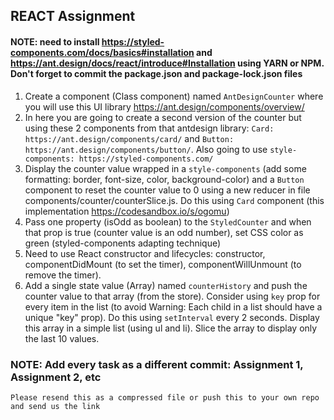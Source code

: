 ## REACT Assignment

#### NOTE: need to install https://styled-components.com/docs/basics#installation and https://ant.design/docs/react/introduce#Installation using YARN or NPM. Don't forget to commit the package.json and package-lock.json files

1. Create a component (Class component) named `AntDesignCounter` where you will use this UI library https://ant.design/components/overview/
2. In here you are going to create a second version of the counter but using these 2 components from that antdesign library: `Card: https://ant.design/components/card/` and `Button: https://ant.design/components/button/`. Also going to use `style-components: https://styled-components.com/`
3. Display the counter value wrapped in a `style-components` (add some formatting: border, font-size, color, background-color) and a `Button` component to reset the counter value to 0 using a new reducer in file components/counter/counterSlice.js. Do this using `Card` component (this implementation https://codesandbox.io/s/ogomu)
4. Pass one property (isOdd as boolean) to the `StyledCounter` and when that prop is true (counter value is an odd number), set CSS color as green (styled-components adapting technique)
5. Need to use React constructor and lifecycles: constructor, componentDidMount (to set the timer), componentWillUnmount (to remove the timer). 
6. Add a single state value (Array) named `counterHistory` and push the counter value to that array (from the store). Consider using `key` prop for every item in the list (to avoid Warning: Each child in a list should have a unique "key" prop). Do this using `setInterval` every 2 seconds. Display this array in a simple list (using ul and li). Slice the array to display only the last 10 values.

### NOTE: Add every task as a different commit: Assignment 1, Assignment 2, etc


```Please resend this as a compressed file or push this to your own repo and send us the link ```